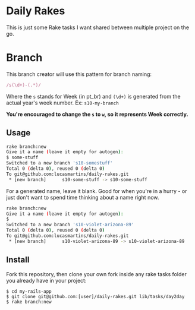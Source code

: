# Daily Rakes

This is just some Rake tasks I want shared between multiple project on the go.

# Branch

This branch creator will use this pattern for branch naming:
```ruby
/s(\d+)-(.*)/
```
Where the `s` stands for Week (in pt_br) and `(\d+)` is generated from the actual year's week number. Ex:
`s10-my-branch`

**You're encouraged to change the `s` to `w`, so it represents Week correctly.**

## Usage

```bash
rake branch:new
Give it a name (leave it empty for autogen):
$ some-stuff
Switched to a new branch 's10-somestuff'
Total 0 (delta 0), reused 0 (delta 0)
To git@github.com:lucasmartins/daily-rakes.git
 * [new branch]      s10-some-stuff -> s10-some-stuff
```

For a generated name, leave it blank. Good for when you're in a hurry - or just don't want to spend time thinking about a name right now.
```bash
rake branch:new
Give it a name (leave it empty for autogen):
$
Switched to a new branch 's10-violet-arizona-89'
Total 0 (delta 0), reused 0 (delta 0)
To git@github.com:lucasmartins/daily-rakes.git
 * [new branch]      s10-violet-arizona-89 -> s10-violet-arizona-89
```

## Install
Fork this repository, then clone your own fork inside any rake tasks folder you already have in your project:
```
$ cd my-rails-app
$ git clone git@github.com:[user]/daily-rakes.git lib/tasks/day2day
$ rake branch:new
```

